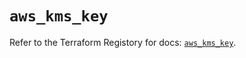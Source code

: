 # `aws_kms_key`

Refer to the Terraform Registory for docs: [`aws_kms_key`](https://registry.terraform.io/providers/hashicorp/aws/4.66.0/docs/resources/kms_key).
